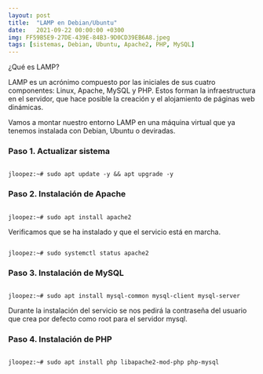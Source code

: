 ```yaml
---
layout: post
title:  "LAMP en Debian/Ubuntu"
date:   2021-09-22 00:00:00 +0300
img: FF59B5E9-27DE-439E-84B3-9D0CD39EB6A8.jpeg
tags: [sistemas, Debian, Ubuntu, Apache2, PHP, MySQL]
---
```

¿Qué es LAMP?

LAMP es un acrónimo compuesto por las iniciales de sus cuatro componentes: Linux, Apache, MySQL y PHP. Estos forman la infraestructura en el servidor, que hace posible la creación y el alojamiento de páginas web dinámicas.

Vamos a montar nuestro entorno LAMP en una máquina virtual que ya tenemos instalada con Debian, Ubuntu o deviradas.

### Paso 1. Actualizar sistema
```code

jloopez:~# sudo apt update -y && apt upgrade -y

```

### Paso 2. Instalación de Apache
```code

jloopez:~# sudo apt install apache2

```
Verificamos que se ha instalado y que el servicio está en marcha.
```code

jloopez:~# sudo systemctl status apache2

```
### Paso 3. Instalación de MySQL
```code

jloopez:~# sudo apt install mysql-common mysql-client mysql-server

```
Durante la instalación del servicio se nos pedirá la contraseña del usuario que crea por defecto como root para el servidor mysql.

### Paso 4. Instalación de PHP
```code

jloopez:~# sudo apt install php libapache2-mod-php php-mysql

```
